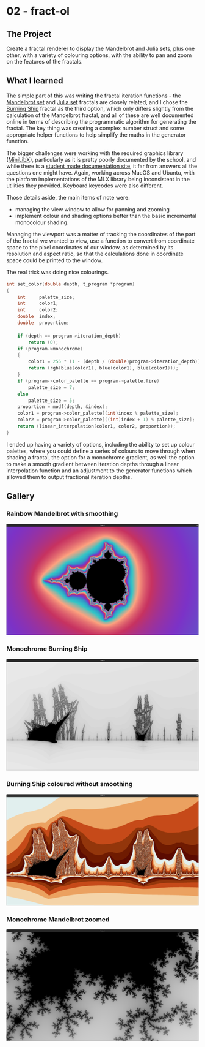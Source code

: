 # 02 - fract-ol
## The Project
Create a fractal renderer to display the Mandelbrot and Julia sets, plus one other, with a variety of colouring options, with the ability to pan and zoom on the features of the fractals.

## What I learned
The simple part of this was writing the fractal iteration functions - the [Mandelbrot set](https://en.wikipedia.org/wiki/Mandelbrot_set) and [Julia set](https://en.wikipedia.org/wiki/Julia_set) fractals are closely related, and I chose the [Burning Ship](https://en.wikipedia.org/wiki/Burning_Ship_fractal) fractal as the third option, which only differs slightly from the calculation of the Mandelbrot fractal, and all of these are well documented online in terms of describing the programmatic algorithm for generating the fractal. The key thing was creating a complex number struct and some appropriate helper functions to help simplify the maths in the generator function.

The bigger challenges were working with the required graphics library ([MiniLibX](https://github.com/42Paris/minilibx-linux)), particularly as it is pretty poorly documented by the school, and while there is a [student made documentation site](https://harm-smits.github.io/42docs/libs/minilibx), it far from answers all the questions one might have. Again, working across MacOS and Ubuntu, with the platform implementations of the MLX library being inconsistent in the utilities they provided. Keyboard keycodes were also different.

Those details aside, the main items of note were:
- managing the view window to allow for panning and zooming
- implement colour and shading options better than the basic incremental monocolour shading.

Managing the viewport was a matter of tracking the coordinates of the part of the fractal we wanted to view, use a function to convert from coordinate space to the pixel coordinates of our window, as determined by its resolution and aspect ratio, so that the calculations done in coordinate space could be printed to the window.

The real trick was doing nice colourings.
```c
int	set_color(double depth, t_program *program)
{
	int		palette_size;
	int		color1;
	int		color2;
	double	index;
	double	proportion;

	if (depth == program->iteration_depth)
		return (0);
	if (program->monochrome)
	{
		color1 = 255 * (1 - (depth / (double)program->iteration_depth));
		return (rgb(blue(color1), blue(color1), blue(color1)));
	}
	if (program->color_palette == program->palette.fire)
		palette_size = 7;
	else
		palette_size = 5;
	proportion = modf(depth, &index);
	color1 = program->color_palette[(int)index % palette_size];
	color2 = program->color_palette[((int)index + 1) % palette_size];
	return (linear_interpolation(color1, color2, proportion));
}
```
I ended up having a variety of options, including the ability to set up colour palettes, where you could define a series of colours to move through when shading a fractal, the option for a monochrome gradient, as well the option to make a smooth gradient between iteration depths through a linear interpolation function and an adjustment to the generator functions which allowed them to output fractional iteration depths.

## Gallery
### Rainbow Mandelbrot with smoothing
![Rainbow Mandelbrot fractal with smoothing](img/rainbow_smooth_mandelbrot.png)
### Monochrome Burning Ship
![Monochrome Burning Ship fractal](img/monochrome_burning_ship.png)
### Burning Ship coloured without smoothing
![Burning Ship fractal coloured without smoothing](img/unsmooth_burning_ship.png)
### Monochrome Mandelbrot zoomed
![Monochrome Mandelbrot fractal zoomed](img/monochrome_mandelbrot_zoom.png)